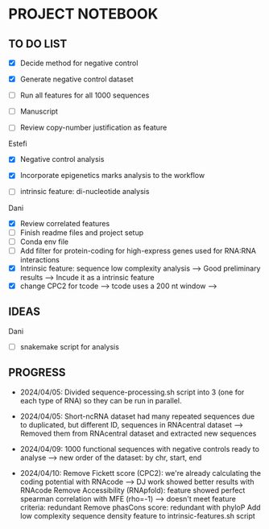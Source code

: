 # PROJECT NOTEBOOK 

## TO DO LIST

- [X] Decide method for negative control 

- [X] Generate negative control dataset

- [ ] Run all features for all 1000 sequences 

- [ ] Manuscript

- [ ] Review copy-number justification as feature 


Estefi 

- [X] Negative control analysis 
- [X] Incorporate epigenetics marks analysis to the workflow 
- [ ] intrinsic feature: di-nucleotide analysis


Dani 

- [X] Review correlated features
- [ ] Finish readme files and project setup
- [ ] Conda env file 
- [ ] Add filter for protein-coding for high-express genes used for RNA:RNA interactions
- [X] Intrinsic feature: sequence low complexity analysis --> Good preliminary results --> Incude it as a intrinsic feature
- [X] change CPC2 for tcode --> tcode uses a 200 nt window --> 

## IDEAS

Dani

- [ ] snakemake script for analysis 


## PROGRESS 

* 2024/04/05: Divided sequence-processing.sh script into 3 (one for each type of RNA) so they can be run in parallel. 

* 2024/04/05: Short-ncRNA dataset had many repeated sequences due to duplicated, but different ID, sequences in RNAcentral dataset --> Removed them from RNAcentral dataset and extracted new sequences 

* 2024/04/09: 1000 functional sequences with negative controls ready to analyse  --> new order of the dataset: by chr, start, end   

* 2024/04/10: Remove Fickett score (CPC2): we're already calculating the coding potential with RNAcode --> DJ work showed better results with RNAcode 
              Remove Accessibility (RNApfold): feature showed perfect spearman correlation with MFE (rho=-1) --> doesn't meet feature criteria: redundant
              Remove phasCons score: redundant with phyloP
              Add low complexity sequence density feature to intrinsic-features.sh script 
              



